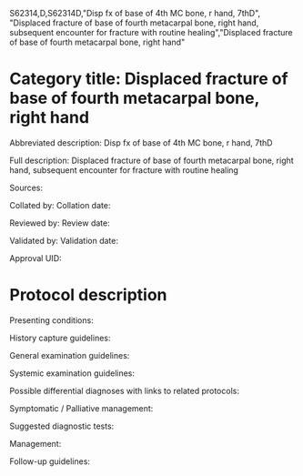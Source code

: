 S62314,D,S62314D,"Disp fx of base of 4th MC bone, r hand, 7thD", "Displaced fracture of base of fourth metacarpal bone, right hand, subsequent encounter for fracture with routine healing","Displaced fracture of base of fourth metacarpal bone, right hand"
# Category title: Displaced fracture of base of fourth metacarpal bone, right hand

Abbreviated description: Disp fx of base of 4th MC bone, r hand, 7thD

Full description: Displaced fracture of base of fourth metacarpal bone, right hand, subsequent encounter for fracture with routine healing

Sources:

Collated by:
Collation date:

Reviewed by:
Review date:

Validated by:
Validation date:

Approval UID:

# Protocol description

Presenting conditions:

History capture guidelines:

General examination guidelines:

Systemic examination guidelines:

Possible differential diagnoses with links to related protocols:

Symptomatic / Palliative management:

Suggested diagnostic tests:

Management:

Follow-up guidelines:
